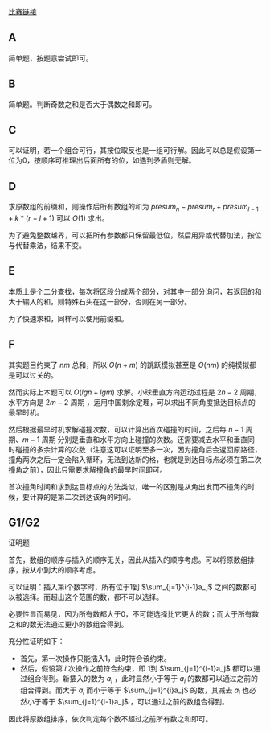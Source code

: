 [比赛链接](https://codeforces.com/contests/1807)

## A

简单题，按题意尝试即可。

## B

简单题。判断奇数之和是否大于偶数之和即可。

## C

可以证明，若一个组合可行，其按位取反也是一组可行解。因此可以总是假设第一位为0，按顺序可推理出后面所有的位，如遇到矛盾则无解。

## D

求原数组的前缀和，则操作后所有数组的和为 $presum_n-presum_r+presum_{l-1}+k*(r-l+1)$ 可以 $O(1)$ 求出。

为了避免整数越界，可以把所有参数都只保留最低位，然后用异或代替加法，按位与代替乘法，结果不变。

## E

本质上是个二分查找，每次将区段分成两个部分，对其中一部分询问，若返回的和大于输入的和，则特殊石头在这一部分，否则在另一部分。

为了快速求和，同样可以使用前缀和。

## F

其实题目约束了 $nm$ 总和，所以 $O(n+m)$ 的跳跃模拟甚至是 $O(nm)$ 的纯模拟都是可以过关的。

然而实际上本题可以 $O(lgn+lgm)$ 求解。小球垂直方向运动过程是 $2n-2$ 周期，水平方向是 $2m-2$ 周期 ，运用中国剩余定理，可以求出不同角度抵达目标点的最早时机。

然后根据最早时机求解碰撞次数，可以计算出首次碰撞的时间，之后每 $n-1$ 周期、$m-1$ 周期 分别是垂直和水平方向上碰撞的次数。还需要减去水平和垂直同时碰撞的多余计算的次数（注意这可以证明至多一次，因为撞角后会返回原路径，撞角两次之后一定会陷入循环，无法到达新的格，也就是到达目标点必须在第二次撞角之前），因此只需要求解撞角的最早时间即可。

首次撞角时间和求到达目标点的方法类似，唯一的区别是从角出发而不撞角的时候，要计算的是第二次到达该角的时间。

## G1/G2

证明题

首先，数组的顺序与插入的顺序无关，因此从插入的顺序考虑。可以将原数组排序，按从小到大的顺序考虑。

可以证明：插入第i个数字时，所有位于1到 $\sum_{j=1}^{i-1}a_j$ 之间的数都可以被选择。而超出这个范围的数，都不可以选择。

必要性显而易见，因为所有数都大于0，不可能选择比它更大的数；而大于所有数之和的数无法通过更小的数组合得到。

充分性证明如下：

* 首先，第一次操作只能插入1，此时符合该约束。
* 然后，假设第 $i$ 次操作之前符合约束，即 1到 $\sum_{j=1}^{i-1}a_j$ 都可以通过组合得到。新插入的数为 $a_i$ ，此时显然小于等于 $a_i$ 的数都可以通过之前的组合得到。而大于 $a_i$ 而小于等于 $\sum_{j=1}^{i}a_j$ 的数，其减去 $a_i$ 也必然小于等于 $\sum_{j=1}^{i-1}a_j$ ，可以通过之前的数组合得到。

因此将原数组排序，依次判定每个数不超过之前所有数之和即可。
